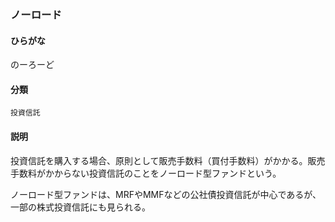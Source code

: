 <div style="display:none;">

## [あ行](securities-terms?id=あ行)
## [か行](securities-terms?id=か行)
## [さ行](securities-terms?id=さ行)
## [た行](securities-terms?id=た行)
## [な行](securities-terms?id=な行)

</div>

### ノーロード

#### ひらがな

のーろーど

#### 分類

`投資信託`

#### 説明

投資信託を購入する場合、原則として販売手数料（買付手数料）がかかる。販売手数料がかからない投資信託のことをノーロード型ファンドという。ノーロード型ファンドは、MRFやMMFなどの公社債投資信託が中心であるが、一部の株式投資信託にも見られる。

<div style="display:none;">

## [は行](securities-terms?id=は行)
## [ま行](securities-terms?id=ま行)
## [や行](securities-terms?id=や行)
## [ら行](securities-terms?id=ら行)
## [わ行](securities-terms?id=わ行)
## [英数字・記号](securities-terms?id=英数字・記号)

</div>


